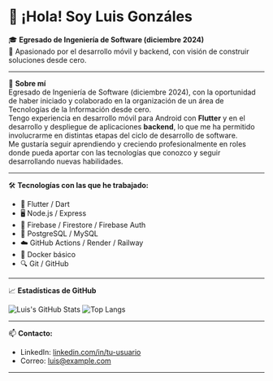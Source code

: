 # 👋 ¡Hola! Soy Luis Gonzáles

🎓 **Egresado de Ingeniería de Software (diciembre 2024)**  
🚀 Apasionado por el desarrollo móvil y backend, con visión de construir soluciones desde cero.

---

📌 **Sobre mí**  
Egresado de Ingeniería de Software (diciembre 2024), con la oportunidad de haber iniciado y colaborado en la organización de un área de Tecnologías de la Información desde cero.  
Tengo experiencia en desarrollo móvil para Android con **Flutter** y en el desarrollo y despliegue de aplicaciones **backend**, lo que me ha permitido involucrarme en distintas etapas del ciclo de desarrollo de software.  
Me gustaría seguir aprendiendo y creciendo profesionalmente en roles donde pueda aportar con las tecnologías que conozco y seguir desarrollando nuevas habilidades.

---

🛠️ **Tecnologías con las que he trabajado:**

- 💙 Flutter / Dart
- 🖥️ Node.js / Express
- 🔧 Firebase / Firestore / Firebase Auth
- 🐘 PostgreSQL / MySQL
- ☁️ GitHub Actions / Render / Railway
- 🐳 Docker básico
- 🔍 Git / GitHub

---

📈 **Estadísticas de GitHub**

![Luis's GitHub Stats](https://github-readme-stats.vercel.app/api?username=luisgonzales&show_icons=true&theme=dracula)
![Top Langs](https://github-readme-stats.vercel.app/api/top-langs/?username=luisgonzales&layout=compact&theme=dracula)

---

📫 **Contacto:**

- LinkedIn: [linkedin.com/in/tu-usuario](https://linkedin.com/in/tu-usuario)
- Correo: luis@example.com

---
